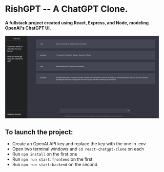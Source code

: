 # RishGPT -- A ChatGPT Clone.

#### A fullstack project created using React, Express, and Node, modeling OpenAI's ChatGPT UI. 
![image](assets/demo.png)


## To launch the project:
- Create an OpenAI API key and replace the key with the one in .env
- Open two terminal windows and `cd react-chatgpt-clone` on each
- Run `npm install` on the first one
- Run `npm run start:frontend` on the first 
- Run `npm run start:backend` on the second
  
